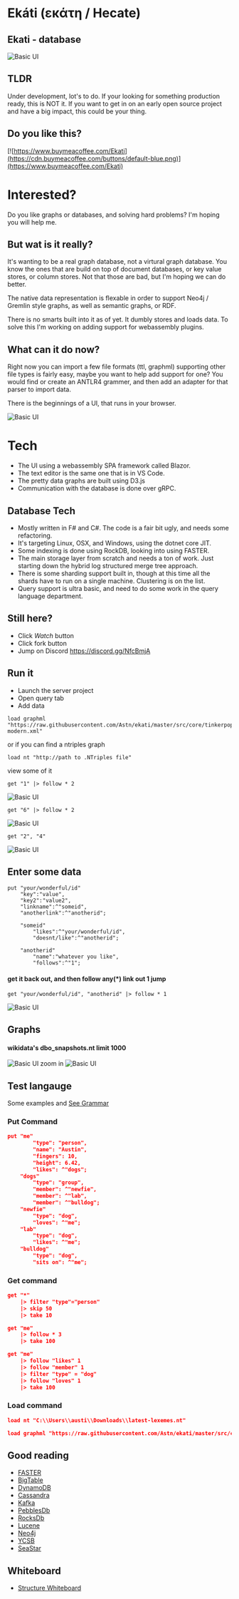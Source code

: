 # Ekáti (εκάτη / Hecate)
## Ekati - database 

![Basic UI](https://github.com/astn/ekati/workflows/Build/badge.svg)


## TLDR

Under development, lot's to do. If your looking for something production ready, this is NOT it. If you want to get in on an early open source project and have a big impact, this could be your thing.

## Do you like this?

[![https://www.buymeacoffee.com/Ekati](https://cdn.buymeacoffee.com/buttons/default-blue.png)](https://www.buymeacoffee.com/Ekati)

# Interested? 

Do you like graphs or databases, and solving hard problems? I'm hoping you will help me. 

## But wat is it really?

It's wanting to be a real graph database, not a virtural graph database. You know the ones that are build on top of document databases, or key value stores, or column stores. Not that those are bad, but I'm hoping we can do better. 

The native data representation is flexable in order to support Neo4j / Gremlin style graphs, as well as semantic graphs, or RDF.

There is no smarts built into it as of yet. It dumbly stores and loads data. To solve this I'm working on adding support for webassembly plugins.

## What can it do now?

Right now you can import a few file formats (ttl, graphml) supporting other file types is fairly easy, maybe you want to help add support for one? You would find or create an ANTLR4 grammer, and then add an adapter for that parser to import data.

There is the beginnings of a UI, that runs in your browser.

![Basic UI](UI-load-graphml.png)

# Tech

 - The UI using a webassembly SPA framework called Blazor.
 - The text editor is the same one that is in VS Code.
 - The pretty data graphs are built using D3.js
 - Communication with the database is done over gRPC.

## Database Tech

 - Mostly written in F# and C#. The code is a fair bit ugly, and needs some refactoring.
 - It's targeting Linux, OSX, and Windows, using the dotnet core JIT.
 - Some indexing is done using RockDB, looking into using  FASTER.
 - The main storage layer from scratch and needs a ton of work. Just starting down the hybrid log structured merge tree approach.
 - There is some sharding support built in, though at this time all the shards have to run on a single machine. Clustering is on the list.
 - Query support is ultra basic, and need to do some work in the query language department.

## Still here?

 - Click *Watch* button
 - Click fork button
 - Jump on Discord https://discord.gg/NfcBmjA

## Run it

 - Launch the server project
 - Open query tab
 - Add data
```
load graphml "https://raw.githubusercontent.com/Astn/ekati/master/src/core/tinkerpop-modern.xml"
```
or if you can find a ntriples graph
```
load nt "http://path to .NTriples file"
```

view some of it

```
get "1" |> follow * 2
```
![Basic UI](query1.png)
```
get "6" |> follow * 2
```
![Basic UI](query2.png)
```
get "2", "4"
```
![Basic UI](query3.png)
## Enter some data

```
put "your/wonderful/id" 
    "key":"value",
    "key2":"value2",
    "linkname":^"someid",
    "anotherlink":^"anotherid";

    "someid"
        "likes":^"your/wonderful/id",
        "doesnt/like":^"anotherid";

    "anotherid"
        "name":"whatever you like",
        "follows":^"1";    
```

#### get it back out, and then follow any(*) link out 1 jump

```
get "your/wonderful/id", "anotherid" |> follow * 1     
```
![Basic UI](query4.png)

## Graphs
#### wikidata's dbo_snapshots.nt limit 1000

![Basic UI](big.png)
zoom in
![Basic UI](big_zoom.png)

## Test langauge

Some examples and 
[See Grammar](ekati.lang.rrd.html)

### Put Command

```json
put "me" 
        "type": "person",
        "name": "Austin",
        "fingers": 10,
        "height": 6.42,
        "likes": ^"dogs";
    "dogs"
        "type": "group",
        "member": ^"newfie",
        "member": ^"lab",
        "member": ^"bulldog";
    "newfie"
        "type": "dog",
        "loves": ^"me";
    "lab"
        "type": "dog",
        "likes": ^"me";
    "bulldog"
        "type": "dog",
        "sits on": ^"me";       
```

### Get command

```json
get "*" 
    |> filter "type"="person"
    |> skip 50 
    |> take 10
```

```json
get "me" 
    |> follow * 3
    |> take 100
```

```json
get "me" 
    |> follow "likes" 1
    |> follow "member" 1
    |> filter "type" = "dog"
    |> follow "loves" 1
    |> take 100
```

### Load command

```json
load nt "C:\\Users\\austi\\Downloads\\latest-lexemes.nt"
```

```json
load graphml "https://raw.githubusercontent.com/Astn/ekati/master/src/core/tinkerpop-modern.xml"
```


## Good reading
- [FASTER](https://www.microsoft.com/en-us/research/uploads/prod/2018/03/faster-sigmod18.pdf)
- [BigTable](https://static.googleusercontent.com/media/research.google.com/en//archive/bigtable-osdi06.pdf)
- [DynamoDB](https://www.allthingsdistributed.com/files/amazon-dynamo-sosp2007.pdf)
- [Cassandra](https://www.cs.cornell.edu/projects/ladis2009/papers/lakshman-ladis2009.pdf)
- [Kafka](http://notes.stephenholiday.com/Kafka.pdf)
- [PebblesDb](http://www.cs.utexas.edu/~vijay/papers/sosp17-pebblesdb.pdf)
- [RocksDb](http://cidrdb.org/cidr2017/papers/p82-dong-cidr17.pdf)
- [Lucene](https://pdfs.semanticscholar.org/2795/d9d165607b5ad6d8b9718373b82e55f41606.pdf)
- [Neo4j](https://neo4j.com/whitepapers/graph-algorithms-optimized-neo4j/)
- [YCSB](https://github.com/brianfrankcooper/YCSB/wiki) 
- [SeaStar](http://docs.seastar.io/master/md_doc_tutorial.html)

## Whiteboard

- [Structure Whiteboard](https://miro.com/app/board/o9J_kz6OZhI=/)

